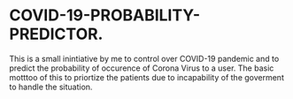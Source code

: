 # COVID-19-PROBABILITY-PREDICTOR.
This is a small inintiative by me to control over COVID-19 pandemic  and  to predict the probability of occurence of Corona Virus to a user. The basic motttoo of this to priortize the patients due to incapability of the goverment to handle the situation.
